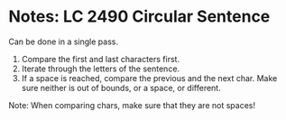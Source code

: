 # Notes: LC 2490 Circular Sentence

Can be done in a single pass.

1. Compare the first and last characters first.
2. Iterate through the letters of the sentence.
3. If a space is reached, compare the previous and the next char.
   Make sure neither is out of bounds, or a space, or different.

Note: When comparing chars, make sure that they are not spaces!
